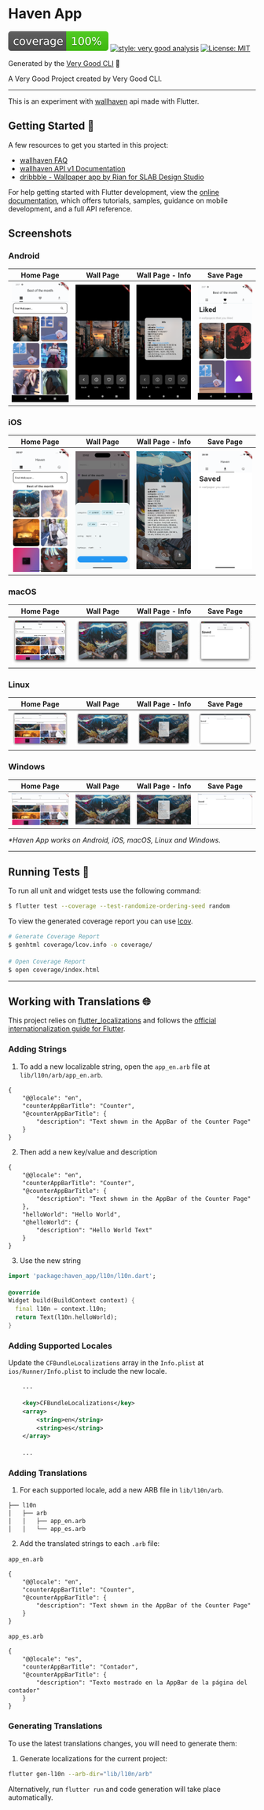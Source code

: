 # Haven App

![coverage][coverage_badge]
[![style: very good analysis][very_good_analysis_badge]][very_good_analysis_link]
[![License: MIT][license_badge]][license_link]

Generated by the [Very Good CLI][very_good_cli_link] 🤖

A Very Good Project created by Very Good CLI.

---

This is an experiment with [wallhaven](https://wallhaven.cc/) api made with Flutter.

## Getting Started 🚀

A few resources to get you started in this project:

- [wallhaven FAQ](https://wallhaven.cc/faq)
- [wallhaven API v1 Documentation](https://wallhaven.cc/help/api)
- [dribbble - Wallpaper app by  Rian for SLAB Design Studio](https://dribbble.com/shots/14808564-Wallpaper-app)

For help getting started with Flutter development, view the
[online documentation](https://docs.flutter.dev/), which offers tutorials,
samples, guidance on mobile development, and a full API reference.

## Screenshots

### Android

|                    Home Page                     |                      Wall Page                       |                 Wall Page - Info                 |                        Save Page                        |
| ------------------------------------------------ | ---------------------------------------------------- | ------------------------------------------------ | ------------------------------------------------------- |
|![Home Page](screenshots/Android_Screenshot_1.png)|![Custom Dialog](screenshots/Android_Screenshot_2.png)|![Wall Page](screenshots/Android_Screenshot_3.png)|![Download Working](screenshots/Android_Screenshot_4.png)|

### iOS

|                    Home Page                     |                      Wall Page                       |                 Wall Page - Info                 |                        Save Page                        |
| ------------------------------------------------ | ---------------------------------------------------- | ------------------------------------------------ | ------------------------------------------------------- |
|![Home Page](screenshots/iOS_Screenshot_1.png)|![Custom Dialog](screenshots/iOS_Screenshot_2.png)|![Wall Page](screenshots/iOS_Screenshot_3.png)|![Download Working](screenshots/iOS_Screenshot_4.png)|

### macOS

|                    Home Page                     |                      Wall Page                       |                 Wall Page - Info                 |                        Save Page                        |
| ------------------------------------------------ | ---------------------------------------------------- | ------------------------------------------------ | ------------------------------------------------------- |
|![Home Page](screenshots/macOS_Screenshot_1.png)|![Custom Dialog](screenshots/macOS_Screenshot_2.png)|![Wall Page](screenshots/macOS_Screenshot_3.png)|![Download Working](screenshots/macOS_Screenshot_4.png)|

### Linux

|                    Home Page                     |                      Wall Page                       |                 Wall Page - Info                 |                        Save Page                        |
| ------------------------------------------------ | ---------------------------------------------------- | ------------------------------------------------ | ------------------------------------------------------- |
|![Home Page](screenshots/linux_Screenshot_1.png)|![Custom Dialog](screenshots/linux_Screenshot_2.png)|![Wall Page](screenshots/linux_Screenshot_3.png)|![Download Working](screenshots/linux_Screenshot_4.png)|

### Windows

|                    Home Page                     |                      Wall Page                       |                 Wall Page - Info                 |                        Save Page                        |
| ------------------------------------------------ | ---------------------------------------------------- | ------------------------------------------------ | ------------------------------------------------------- |
|![Home Page](screenshots/Windows_Screenshot_1.png)|![Custom Dialog](screenshots/Windows_Screenshot_2.png)|![Wall Page](screenshots/Windows_Screenshot_3.png)|![Download Working](screenshots/Windows_Screenshot_4.png)|

_\*Haven App works on Android, iOS, macOS, Linux and Windows._

---

## Running Tests 🧪

To run all unit and widget tests use the following command:

```sh
$ flutter test --coverage --test-randomize-ordering-seed random
```

To view the generated coverage report you can use [lcov](https://github.com/linux-test-project/lcov).

```sh
# Generate Coverage Report
$ genhtml coverage/lcov.info -o coverage/

# Open Coverage Report
$ open coverage/index.html
```

---

## Working with Translations 🌐

This project relies on [flutter_localizations][flutter_localizations_link] and follows the [official internationalization guide for Flutter][internationalization_link].

### Adding Strings

1. To add a new localizable string, open the `app_en.arb` file at `lib/l10n/arb/app_en.arb`.

```arb
{
    "@@locale": "en",
    "counterAppBarTitle": "Counter",
    "@counterAppBarTitle": {
        "description": "Text shown in the AppBar of the Counter Page"
    }
}
```

2. Then add a new key/value and description

```arb
{
    "@@locale": "en",
    "counterAppBarTitle": "Counter",
    "@counterAppBarTitle": {
        "description": "Text shown in the AppBar of the Counter Page"
    },
    "helloWorld": "Hello World",
    "@helloWorld": {
        "description": "Hello World Text"
    }
}
```

3. Use the new string

```dart
import 'package:haven_app/l10n/l10n.dart';

@override
Widget build(BuildContext context) {
  final l10n = context.l10n;
  return Text(l10n.helloWorld);
}
```

### Adding Supported Locales

Update the `CFBundleLocalizations` array in the `Info.plist` at `ios/Runner/Info.plist` to include the new locale.

```xml
    ...

    <key>CFBundleLocalizations</key>
	<array>
		<string>en</string>
		<string>es</string>
	</array>

    ...
```

### Adding Translations

1. For each supported locale, add a new ARB file in `lib/l10n/arb`.

```
├── l10n
│   ├── arb
│   │   ├── app_en.arb
│   │   └── app_es.arb
```

2. Add the translated strings to each `.arb` file:

`app_en.arb`

```arb
{
    "@@locale": "en",
    "counterAppBarTitle": "Counter",
    "@counterAppBarTitle": {
        "description": "Text shown in the AppBar of the Counter Page"
    }
}
```

`app_es.arb`

```arb
{
    "@@locale": "es",
    "counterAppBarTitle": "Contador",
    "@counterAppBarTitle": {
        "description": "Texto mostrado en la AppBar de la página del contador"
    }
}
```

### Generating Translations

To use the latest translations changes, you will need to generate them:

1. Generate localizations for the current project:

```sh
flutter gen-l10n --arb-dir="lib/l10n/arb"
```

Alternatively, run `flutter run` and code generation will take place automatically.

[coverage_badge]: coverage_badge.svg
[flutter_localizations_link]: https://api.flutter.dev/flutter/flutter_localizations/flutter_localizations-library.html
[internationalization_link]: https://flutter.dev/docs/development/accessibility-and-localization/internationalization
[license_badge]: https://img.shields.io/badge/license-MIT-blue.svg
[license_link]: https://opensource.org/licenses/MIT
[very_good_analysis_badge]: https://img.shields.io/badge/style-very_good_analysis-B22C89.svg
[very_good_analysis_link]: https://pub.dev/packages/very_good_analysis
[very_good_cli_link]: https://github.com/VeryGoodOpenSource/very_good_cli
